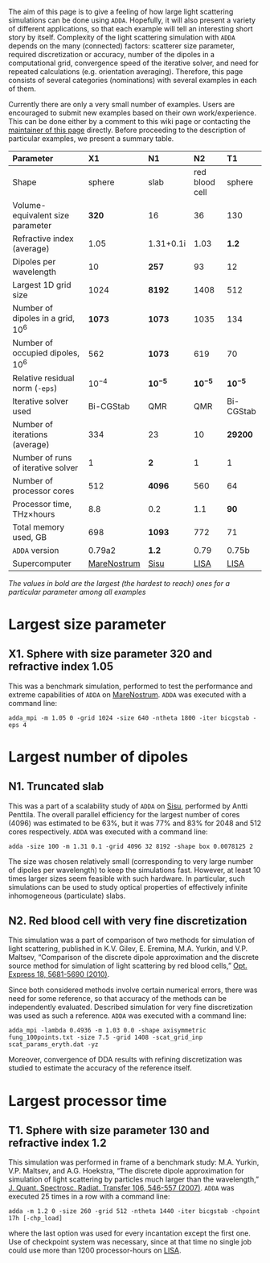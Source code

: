 The aim of this page is to give a feeling of how large light scattering simulations can be done using `ADDA`. Hopefully, it will also present a variety of different applications, so that each example will tell an interesting short story by itself. Complexity of the light scattering simulation with `ADDA` depends on the many (connected) factors: scatterer size parameter, required discretization or accuracy, number of the dipoles in a computational grid, convergence speed of the iterative solver, and need for repeated calculations (e.g. orientation averaging). Therefore, this page consists of several categories (nominations) with several examples in each of them.



Currently there are only a very small number of examples. Users are encouraged to submit new examples based on their own work/experience. This can be done either by a comment to this wiki page or contacting the [maintainer of this page](mailto:yurkin@gmail.com) directly. Before proceeding to the description of particular examples, we present a summary table.

| **Parameter** | **X1** | **N1** | **N2** | **T1** |
|:--------------|:-------|:-------|:-------|:-------|
| Shape | sphere | slab | red blood cell | sphere |
| Volume-equivalent size parameter | **320** | 16 | 36 | 130 |
| Refractive index (average) | 1.05 | 1.31+0.1i | 1.03 | **1.2** |
| Dipoles per wavelength | 10 | **257** | 93 | 12 |
| Largest 1D grid size | 1024 | **8192** | 1408 | 512 |
| Number of dipoles in a grid, 10<sup>6</sup> | **1073** | **1073** | 1035 | 134 |
| Number of occupied dipoles, 10<sup>6</sup> | 562 | **1073** | 619 | 70 |
| Relative residual norm (`-eps`) | 10<sup>−4</sup> | **10<sup>−5</sup>** | **10<sup>−5</sup>** | **10<sup>−5</sup>** |
| Iterative solver used | Bi-CGStab | QMR | QMR | Bi-CGStab |
| Number of iterations (average) | 334 | 23 | 10 | **29200** |
| Number of runs of iterative solver | 1 | **2** | 1 | 1 |
| Number of processor cores | 512 | **4096** | 560 | 64 |
| Processor time, THz×hours | 8.8 | 0.2 | 1.1 | **90** |
| Total memory used, GB | 698 | **1093** | 772 | 71 |
| `ADDA` version | 0.79a2 | **1.2** | 0.79 | 0.75b |
| Supercomputer | [MareNostrum](http://www.bsc.es/plantillaA.php?cat_id=5) | [Sisu](http://www.csc.fi/english/research/Computing_services/computing)| [LISA](https://subtrac.sara.nl/userdoc/wiki/lisa/description) | [LISA](https://subtrac.sara.nl/userdoc/wiki/lisa/description) |

_The values in bold are the largest (the hardest to reach) ones for a particular parameter among all examples_

# Largest size parameter #
## X1. Sphere with size parameter 320 and refractive index 1.05 ##
This was a benchmark simulation, performed to test the performance and extreme capabilities of `ADDA` on [MareNostrum](http://www.bsc.es/plantillaA.php?cat_id=5). `ADDA` was executed with a command line:
```
adda_mpi -m 1.05 0 -grid 1024 -size 640 -ntheta 1800 -iter bicgstab -eps 4
```

# Largest number of dipoles #
## N1. Truncated slab ##
This was a part of a scalability study of `ADDA` on [Sisu](http://www.csc.fi/english/research/Computing_services/computing), performed by Antti Penttila. The overall parallel efficiency for the largest number of cores (4096) was estimated to be 63%, but it was 77% and 83% for 2048 and 512 cores respectively. `ADDA` was executed with a command line:
```
adda -size 100 -m 1.31 0.1 -grid 4096 32 8192 -shape box 0.0078125 2 
```
The size was chosen relatively small (corresponding to very large number of dipoles per wavelength) to keep the simulations fast. However, at least 10 times larger sizes seem feasible with such hardware. In particular, such simulations can be used to study optical properties of effectively infinite inhomogeneous (particulate) slabs.

## N2. Red blood cell with very fine discretization ##
This simulation was a part of comparison of two methods for simulation of light scattering, published in K.V. Gilev, E. Eremina, M.A. Yurkin, and V.P. Maltsev, “Comparison of the discrete dipole approximation and the discrete source method for simulation of light scattering by red blood cells,” [Opt. Express 18, 5681-5690 (2010)](http://dx.doi.org/10.1364/OE.18.005681).

Since both considered methods involve certain numerical errors, there was need for some reference, so that accuracy of the methods can be independently evaluated. Described simulation for very fine discretization was used as such a reference.
`ADDA` was executed with a command line:
```
adda_mpi -lambda 0.4936 -m 1.03 0.0 -shape axisymmetric fung_100points.txt -size 7.5 -grid 1408 -scat_grid_inp scat_params_eryth.dat -yz
```
Moreover, convergence of DDA results with refining discretization was studied to estimate the accuracy of the reference itself.

# Largest processor time #
## T1. Sphere with size parameter 130 and refractive index 1.2 ##
This simulation was performed in frame of a benchmark study: M.A. Yurkin, V.P. Maltsev, and A.G. Hoekstra, “The discrete dipole approximation for simulation of light scattering by particles much larger than the wavelength,” [J. Quant. Spectrosc. Radiat. Transfer 106, 546-557 (2007)](http://dx.doi.org/10.1016/j.jqsrt.2007.01.033). `ADDA` was executed 25 times in a row with a command line:
```
adda -m 1.2 0 -size 260 -grid 512 -ntheta 1440 -iter bicgstab -chpoint 17h [-chp_load]
```
where the last option was used for every incantation except the first one. Use of checkpoint system was necessary, since at that time no single job could use more than 1200 processor-hours on [LISA](https://subtrac.sara.nl/userdoc/wiki/lisa/description).